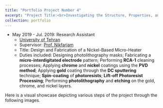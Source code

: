```yaml
---
title: "Portfolio Project Number 4"
excerpt: "Project Title:<br>Investigating the Structure, Properties, and Behavior Prediction of GaAs Semiconductor Lasers with 808 nm Radiation Wavelength and Bandwidth Less than 5 nm<br/><img src='/images/projet1_0.png'>"
collection: portfolio
---
```



* May 2019 - Jul. 2019: Research Assistant
  * [University of Tehran](https://ut.ac.ir/en)
  * Supervisor: [Prof. Nikfarjam](https://fnst.ut.ac.ir/en/~a.nikfarjam)
  * Title: Design and Fabrication of a Nickel-Based Micro-Heater
  * Duties included: Designing photolithography masks; Fabricating a **micro-interdigitated electrode** pattern; Performing **RCA-1** cleaning processes; Applying **chrome** and **nickel** coatings using the **PVD method**; Applying **gold** coating through the **DC sputtering** technique; **Spin-coating** of **photoresists**; **Lift-off Photoresist Processing**; Performing **photolithography** and **etching** on the gold, chrome, and nickel layers.

Here is a visual showcase depicting various steps of the project through the following images.

<html>
<head>
    <style>
        /* Style for the left column */
        .column-left {
            float: left; /* Float the left column to the left */
            width: 50%;   /* Set the width to 50% to create two equal columns */
        }

        /* Style for the right column */
        .column-right {
            float: left; /* Float the right column to the left */
            width: 50%;   /* Set the width to 50% to create two equal columns */
        }

        /* Clear the float to prevent other elements from floating around the columns */
        .clearfix::after {
            content: "";
            clear: both;
            display: table;
        }
    </style>
</head>
<body>

<div class="column-left">
    <!-- Content for the left column goes here -->
    <h2>The showcase</h2>
    <p><img src='/images/projet1_1.PNG' alt="Image Alt Text" style="max-width: 300px; height: auto;">
    <figure>
        <img src="projet1_1.PNG" alt="Fig.1" style="width:100%;">
        <figcaption>The first mask layer designed for chrome/gold layer photolithography using CorelDRAW software.</figcaption>
    </figure></p>

     <p><img src='/images/projet1_3.JPG' alt="Image Alt Text" style="max-width: 300px; height: auto;">
     <figure>
        <img src="projet1_3.PNG" alt="Fig.3" style="width:100%">
        <figcaption>Preparing the samples for gold coating by positioning them on the DC sputtering machine.</figcaption>
     </figure></p>

     <p><img src='/images/projet1_5.JPG' alt="Image Alt Text" style="max-width: 300px; height: auto;">
     <figure>
        <img src="projet1_5.PNG" alt="Fig.5" style="width:100%">
        <figcaption>Inserting the mask into the lithography machine and precisely aligning it with the mask aligners to ensure accurate positioning in the manufacturing process.</figcaption>
     </figure></p>

     <p><img src='/images/projet1_7.JPG' alt="Image Alt Text" style="max-width: 300px; height: auto;">
     <figure>
        <img src="projet1_7.PNG" alt="Fig.7" style="width:100%">
        <figcaption>Samples following the completion of the gold etching process.</figcaption>
     </figure></p>

     <p><img src='/images/projet1_90.JPG' alt="Image Alt Text" style="max-width: 300px; height: auto;">
     <figure>
        <img src="projet1_90.PNG" alt="Fig.9" style="width:100%">
     <figcaption>The outcome of the photolithography process using the second mask on the photoresist.</figcaption>
     </figure></p>

     <p><img src='/images/projet1_11.JPG' alt="Image Alt Text" style="max-width: 300px; height: auto;">
     <figure>
         <img src="projet1_11.JPG" alt="Fig.11" style="width:100%">
     <figcaption>Positioning the samples within their designated location within the Physical Vapor Deposition (PVD) device.</figcaption>
     </figure></p> 

    <!-- Add similar code for other images and captions -->

</div>

<div class="column-right">
    <!-- Content for the right column goes here -->
    <h2>.</h2>
    <p><img src='/images/projet1_2.PNG' alt="Image Alt Text" style="max-width: 300px; height: auto;">
    <figure>
        <img src="projet1_2.PNG" alt="Fig.2" style="width:100%;">
        <figcaption>The second mask layer was created using CorelDRAW software specifically for nickel layer photolithography.</figcaption>
    </figure></p>

    <p><img src='/images/projet1_4.JPG' alt="Image Alt Text" style="max-width: 300px; height: auto;">
    <figure>
        <img src="projet1_4.PNG" alt="Fig.4" style="width:100%">
        <figcaption>Following gold DC sputtering, the sample exhibits a mirror-like surface, indicative of the precise layering and quality of the deposited material.</figcaption>
    </figure></p>

    <p><img src='/images/projet1_6.JPG' alt="Image Alt Text" style="max-width: 300px; height: auto;">
    <figure>
        <img src="projet1_6.PNG" alt="Fig.6" style="width:100%">
        <figcaption>Immerse the sample in the gold etchant.</figcaption>
    </figure></p>

    <p><img src='/images/projet1_8.JPG' alt="Image Alt Text" style="max-width: 300px; height: auto;">
    <figure>
        <img src="projet1_8.PNG" alt="Fig.8" style="width:100%">
        <figcaption>Examine the gold-patterned interdigitated fingers under the Compound Light Microscope.</figcaption>
    </figure></p>

    <p><img src='/images/projet1_10.JPG' alt="Image Alt Text" style="max-width: 300px; height: auto;">
    <figure>
        <img src="projet1_10.PNG" alt="Fig.10" style="width:100%">
        <figcaption>Preparing the samples for insertion into the Physical Vapor Deposition (PVD) device.</figcaption>
    </figure></p>

    <p><img src='/images/projet1_12.JPG' alt="Image Alt Text" style="max-width: 300px; height: auto;">
    <figure>
       <img src="projet1_12.JPG" alt="Fig.12" style="width:100%">
    <figcaption>The final device</figcaption>
    </figure></p>
    <!-- Add similar code for other images and captions -->

</div>

<div class="clearfix"></div> <!-- Clear the float after the columns -->

</body>
</html>
